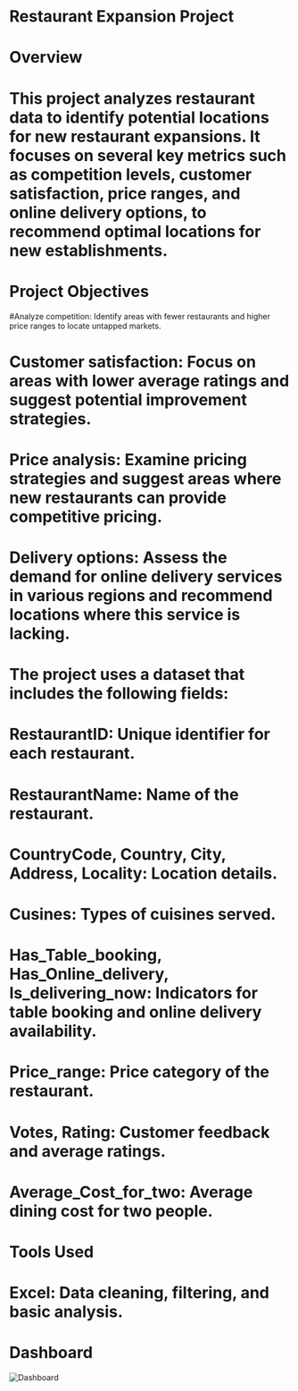 # Restaurant Expansion Project
# Overview
# This project analyzes restaurant data to identify potential locations for new restaurant expansions. It focuses on several key metrics such as competition levels, customer satisfaction, price ranges, and online delivery options, to recommend optimal locations for new establishments.

# Project Objectives
#Analyze competition: Identify areas with fewer restaurants and higher price ranges to locate untapped markets.
# Customer satisfaction: Focus on areas with lower average ratings and suggest potential improvement strategies.
# Price analysis: Examine pricing strategies and suggest areas where new restaurants can provide competitive pricing.
# Delivery options: Assess the demand for online delivery services in various regions and recommend locations where this service is lacking.


# The project uses a dataset that includes the following fields:

# RestaurantID: Unique identifier for each restaurant.
# RestaurantName: Name of the restaurant.
# CountryCode, Country, City, Address, Locality: Location details.
# Cusines: Types of cuisines served.
# Has_Table_booking, Has_Online_delivery, Is_delivering_now: Indicators for table booking and online delivery availability.
# Price_range: Price category of the restaurant.
# Votes, Rating: Customer feedback and average ratings.
# Average_Cost_for_two: Average dining cost for two people.

# Tools Used
# Excel: Data cleaning, filtering, and basic analysis.

# Dashboard
![Dashboard](https://github.com/user-attachments/assets/fc19c6c5-78e4-41ac-bdd7-fbd2e5b0a812)
